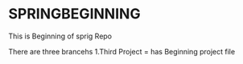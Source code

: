 # SPRINGBEGINNING
This is Beginning of sprig Repo

There are three brancehs
1.Third Project   =  has Beginning project file



